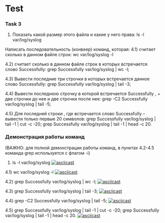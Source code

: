 # Test

### Task 3
1) Показать какой размер этого файла и какие у него права: ls -l var/log/syslog

Написать последовательность (конвеер) команд, которая: 
4.1) считает сколько в данном файле строк: wc var/log/syslog -l

4.2) считает сколько в данном файле строк в которых встречается слово Successfully: grep Successfully var/log/syslog | wc -l;

4.3) Вывести последние три строчки в которых встречается данное слово Successfully: grep Successfully var/log/syslog | tail -3;

4.4) Вывести последнюю строчку в которой встречается Successfully , + две строчки до нее и две строчки после нее: grep -C2 Successfully var/log/syslog | tail -5;

4.5) Для последней строки , где встречается слово Successfully – вывести только первые 20 символов: grep Successfully var/log/syslog | tail -1 | cut -c -20; 	grep Successfully var/log/syslog | tail -1 | head -c 20.

### Демонстрация работы команд
(ВАЖНО: для полной демонстрации работы команд, в пунктах 4.2-4.5 команда grep используется с флагом -i)
1) ls -l var/log/syslog
[![asciicast](https://asciinema.org/a/HBHP8KXSxTqlyLrd7TfOXmagn.svg)](https://asciinema.org/a/HBHP8KXSxTqlyLrd7TfOXmagn)

4.1) wc var/log/syslog -l
[![asciicast](https://asciinema.org/a/JQ2SImeZ0AcfhigD66VK6LRE2.svg)](https://asciinema.org/a/JQ2SImeZ0AcfhigD66VK6LRE2)

4.2) grep Successfully var/log/syslog | wc -l;
[![asciicast](https://asciinema.org/a/CqLRtIQ57zTs199djYfUkEqef.svg)](https://asciinema.org/a/CqLRtIQ57zTs199djYfUkEqef)

4.3) grep Successfully var/log/syslog | tail -3;
[![asciicast](https://asciinema.org/a/cOpIPEpxoZcYfOW7HalZegH3w.svg)](https://asciinema.org/a/cOpIPEpxoZcYfOW7HalZegH3w)

4.4) grep -C2 Successfully var/log/syslog | tail -5;
[![asciicast](https://asciinema.org/a/t5n9xv3yPgGwhlQXbz8NyE6cb.svg)](https://asciinema.org/a/t5n9xv3yPgGwhlQXbz8NyE6cb)

4.5) grep Successfully var/log/syslog | tail -1 | cut -c -20; 	grep Successfully var/log/syslog | tail -1 | head -c 20.
[![asciicast](https://asciinema.org/a/Wk9fCjYmA9IuULFwKzr9Qc3wl.svg)](https://asciinema.org/a/Wk9fCjYmA9IuULFwKzr9Qc3wl)